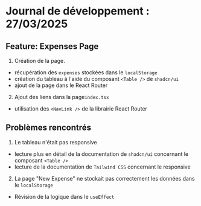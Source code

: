 # Journal de développement : 27/03/2025

## Feature: Expenses Page

1. Création de la page.
  - récupération des `expenses` stockées dans le `localStorage`
  - création du tableau à l'aide du composant `<Table />` de `shadcn/ui`
  - ajout de la page dans le React Router

2. Ajout des liens dans la page`index.tsx`
  - utilisation des `<NavLink />` de la librairie React Router

## Problèmes rencontrés

1. Le tableau n'était pas responsive
  - lecture plus en détail de la documentation de `shadcn/ui` concernant
    le composant `<Table />`
  - lecture de la documentation de `Tailwind CSS` concernant le responsive

2. La page "New Expense" ne stockait pas correctement les données dans le
   `localStorage`
  - Révision de la logique dans le `useEffect`
